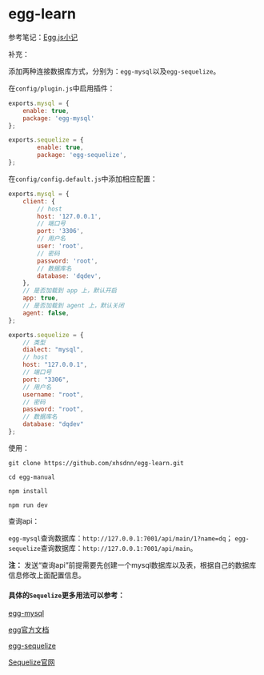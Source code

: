 # egg-learn

参考笔记：[Egg.js小记](https://blog.csdn.net/qq_26733915/article/details/81041739)

补充：

添加两种连接数据库方式，分别为：`egg-mysql`以及`egg-sequelize`。

在`config/plugin.js`中启用插件：
    
```js
exports.mysql = {
    enable: true,
    package: 'egg-mysql'
};

exports.sequelize = {
        enable: true,
        package: 'egg-sequelize',
};
```

在`config/config.default.js`中添加相应配置：

```js
exports.mysql = {
    client: {
        // host
        host: '127.0.0.1',
        // 端口号
        port: '3306',
        // 用户名
        user: 'root',
        // 密码
        password: 'root',
        // 数据库名
        database: 'dqdev',
    },
    // 是否加载到 app 上，默认开启
    app: true,
    // 是否加载到 agent 上，默认关闭
    agent: false,
};

exports.sequelize = {
    // 类型
    dialect: "mysql",
    // host
    host: "127.0.0.1",
    // 端口号
    port: "3306",
    // 用户名
    username: "root",
    // 密码
    password: "root",
    // 数据库名
    database: "dqdev"
};
```

使用：

```
git clone https://github.com/xhsdnn/egg-learn.git

cd egg-manual

npm install

npm run dev
```

查询api：

`egg-mysql`查询数据库：`http://127.0.0.1:7001/api/main/1?name=dq`；
`egg-sequelize`查询数据库：`http://127.0.0.1:7001/api/main`。

**注：** 发送“查询api”前提需要先创建一个mysql数据库以及表，根据自己的数据库信息修改上面配置信息。

#### 具体的`Sequelize`更多用法可以参考：

[egg-mysql](https://github.com/eggjs/egg-mysql)

[egg官方文档](https://eggjs.org/zh-cn/tutorials/sequelize.html)

[egg-sequelize](https://github.com/eggjs/egg-sequelize)
        
[Sequelize官网](http://docs.sequelizejs.com/)